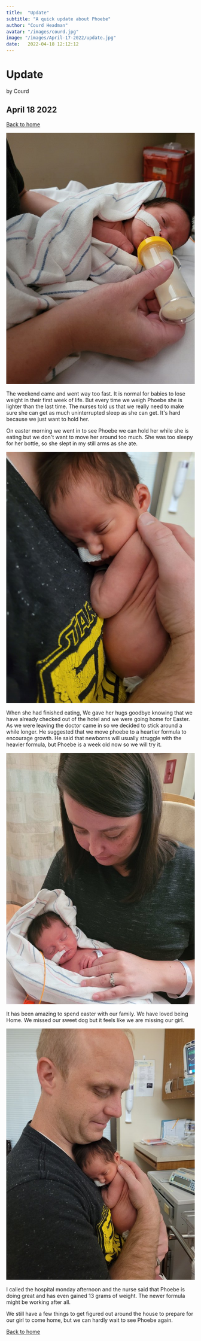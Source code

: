 ```yaml
---
title:  "Update"
subtitle: "A quick update about Phoebe"
author: "Courd Headman"
avatar: "/images/courd.jpg"
image: "/images/April-17-2022/update.jpg"
date:   2022-04-18 12:12:12
---
```


# Update
by Courd
## April 18 2022

[Back to home](/)

![Courd holding baby](/images/April-17-2022/update.jpg)

The weekend came and went way too fast. It is normal for babies to lose weight in their first week of life. But every time we weigh Phoebe she is lighter than the last time. The nurses told us that we really need to make sure she can get as much uninterrupted sleep as she can get. It's hard because we just want to hold her.

On easter morning we went in to see Phoebe we can hold her while she is eating but we don't want to move her around too much. She was too sleepy for her bottle, so she slept in my still arms as she ate. 

![Phoebe in blue light blanket](/images/April-17-2022/snuggle.jpg)

When she had finished eating, We gave her hugs goodbye knowing that we have already checked out of the hotel and we were going home for Easter. As we were leaving the doctor came in so we decided to stick around a while longer. He suggested that we move phoebe to a heartier formula to encourage growth. He said that newborns will usually struggle with the heavier formula, but Phoebe is a week old now so we will try it.

![Phoebe glasses](/images/April-17-2022/lizzy.jpg)

It has been amazing to spend easter with our family. We have loved being Home. We missed our sweet dog but it feels like we are missing our girl.

![Mom and Phoebe](/images/April-17-2022/see-you-later.jpg)

I called the hospital monday afternoon and the nurse said that Phoebe is doing great and has even gained 13 grams of weight. The newer formula might be working after all. 

We still have a few things to get figured out around the house to prepare for our girl to come home, but we can hardly wait to see Phoebe again.


[Back to home](/)
